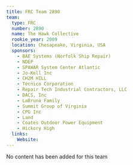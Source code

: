 ```yaml
---
title: FRC Team 2890
team:
  type: FRC
  number: 2890
  name: The Hawk Collective
  rookie_year: 2009
  location: Chesapeake, Virginia, USA
  sponsors:
    - BAE Systems (Norfolk Ship Repair)
    - NDEP
    - SPAWAR System Center Atlantic
    - Jo-Kell Inc
    - CH2M HILL
    - Técnico Corporation
    - Repair Tech Industrial Contractors, LLC
    - DACS, Inc
    - LaBruno Family
    - Summit Group of Virginia
    - CPG Inc
    - Land
    - Coates Outdoor Power Equipment
    - Hickory High
  links:
    Website: 
---
```

No content has been added for this team